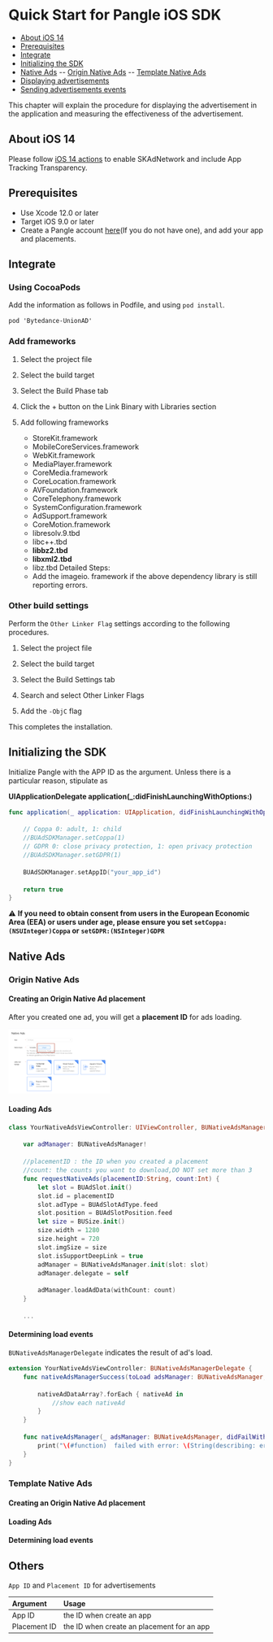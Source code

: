 # Quick Start for Pangle iOS SDK

- [About iOS 14](#start/ios14)
- [Prerequisites](#start/env)
- [Integrate](#start/integrate)
- [Initializing the SDK](#start/init)
- [Native Ads](#start/native_ad)
-- [Origin Native Ads](#start/native_ad_origin)
-- [Template Native Ads](#start/native_ad_template)
- [Displaying advertisements](#start/ad_display)
- [Sending advertisements events](#start/ad_event)

This chapter will explain the procedure for displaying the advertisement in the application and measuring the effectiveness of the advertisement.

<a name="start/ios14"></a>
## About iOS 14
Please follow [iOS 14 actions](https://www.pangleglobal.com/help/doc/5f4dc4271de305000ece82aa) to enable SKAdNetwork and include App Tracking Transparency.


<a name="start/env"></a>
## Prerequisites

* Use Xcode 12.0 or later
* Target iOS 9.0 or later
* Create a Pangle account [here](https://www.pangleglobal.com/)(If you do not have one), and add your app and placements.


<a name="start/integrate"></a>
## Integrate
### Using CocoaPods
Add the information as follows in Podfile, and using `pod install`.

```
pod 'Bytedance-UnionAD'
```
### Add frameworks

1. Select the project file

2. Select the build target

3. Select the Build Phase tab

4. Click the + button on the Link Binary with Libraries section

5. Add following frameworks

    -   StoreKit.framework
    -   MobileCoreServices.framework
    -   WebKit.framework
    -   MediaPlayer.framework
    -   CoreMedia.framework
    -   CoreLocation.framework
    -   AVFoundation.framework
    -   CoreTelephony.framework
    -   SystemConfiguration.framework
    -   AdSupport.framework
    -   CoreMotion.framework
    -   libresolv.9.tbd
    -   libc++.tbd
    -   **libbz2.tbd**
    -   **libxml2.tbd**
    -   libz.tbd Detailed Steps:
    -   Add the imageio. framework if the above dependency library is still reporting errors.


### Other build settings

Perform the `Other Linker Flag` settings according to the following procedures.

1. Select the project file

2. Select the build target

3. Select the Build Settings tab

4. Search and select Other Linker Flags

5. Add the  `-ObjC` flag


This completes the installation.

<a name="start/init"></a>
## Initializing the SDK

Initialize Pangle with the APP ID as the argument. Unless there is a particular reason, stipulate as

**UIApplicationDelegate application(_:didFinishLaunchingWithOptions:)**

```swift
func application(_ application: UIApplication, didFinishLaunchingWithOptions launchOptions: [UIApplicationLaunchOptionsKey: Any]?) -> Bool {

    // Coppa 0: adult, 1: child
    //BUAdSDKManager.setCoppa(1)
    // GDPR 0: close privacy protection, 1: open privacy protection
    //BUAdSDKManager.setGDPR(1)

    BUAdSDKManager.setAppID("your_app_id")

    return true
}
```

:warning: **If you need to obtain consent from users in the European Economic Area (EEA) or users under age, please ensure you set `setCoppa:(NSUInteger)Coppa` or `setGDPR:(NSInteger)GDPR`**



<a name="start/native_ad"></a>
## Native Ads

<a name="start/native_ad_origin"></a>
### Origin Native Ads

#### Creating an Origin Native Ad placement
After you created one ad, you will get a **placement ID** for ads loading.

<img src="native_origin.png" alt="drawing" width="200"/>

#### Loading Ads

```swift
class YourNativeAdsViewController: UIViewController, BUNativeAdsManagerDelegate {

    var adManager: BUNativeAdsManager!

    //placementID : the ID when you created a placement
    //count: the counts you want to download,DO NOT set more than 3
    func requestNativeAds(placementID:String, count:Int) {
        let slot = BUAdSlot.init()
        slot.id = placementID
        slot.adType = BUAdSlotAdType.feed
        slot.position = BUAdSlotPosition.feed
        let size = BUSize.init()
        size.width = 1280
        size.height = 720
        slot.imgSize = size
        slot.isSupportDeepLink = true
        adManager = BUNativeAdsManager.init(slot: slot)
        adManager.delegate = self

        adManager.loadAdData(withCount: count)
    }

    ...

```
#### Determining load events

`BUNativeAdsManagerDelegate` indicates the result of ad's load.

```swift
extension YourNativeAdsViewController: BUNativeAdsManagerDelegate {
    func nativeAdsManagerSuccess(toLoad adsManager: BUNativeAdsManager, nativeAds nativeAdDataArray: [BUNativeAd]?) {

        nativeAdDataArray?.forEach { nativeAd in
            //show each nativeAd
        }
    }

    func nativeAdsManager(_ adsManager: BUNativeAdsManager, didFailWithError error: Error?) {
        print("\(#function)  failed with error: \(String(describing: error?.localizedDescription))")
    }
}
```


<a name="start/native_ad_template"></a>
### Template Native Ads

#### Creating an Origin Native Ad placement


#### Loading Ads
#### Determining load events


## Others

`App ID` and `Placement ID` for advertisements

| Argument | Usage |
|:-------------|:------------|
| App ID | the ID when create an app |
| Placement ID | the ID when create an placement for an app |
